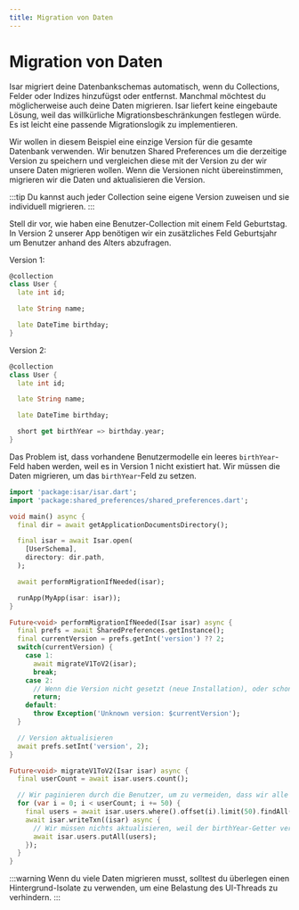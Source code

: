 ```yaml
---
title: Migration von Daten
---
```


# Migration von Daten

Isar migriert deine Datenbankschemas automatisch, wenn du Collections, Felder oder Indizes hinzufügst oder entfernst. Manchmal möchtest du möglicherweise auch deine Daten migrieren. Isar liefert keine eingebaute Lösung, weil das willkürliche Migrationsbeschränkungen festlegen würde. Es ist leicht eine passende Migrationslogik zu implementieren.

Wir wollen in diesem Beispiel eine einzige Version für die gesamte Datenbank verwenden. Wir benutzen Shared Preferences um die derzeitige Version zu speichern und vergleichen diese mit der Version zu der wir unsere Daten migrieren wollen. Wenn die Versionen nicht übereinstimmen, migrieren wir die Daten und aktualisieren die Version.

:::tip
Du kannst auch jeder Collection seine eigene Version zuweisen und sie individuell migrieren.
:::

Stell dir vor, wie haben eine Benutzer-Collection mit einem Feld Geburtstag. In Version 2 unserer App benötigen wir ein zusätzliches Feld Geburtsjahr um Benutzer anhand des Alters abzufragen.

Version 1:

```dart
@collection
class User {
  late int id;

  late String name;

  late DateTime birthday;
}
```

Version 2:

```dart
@collection
class User {
  late int id;

  late String name;

  late DateTime birthday;

  short get birthYear => birthday.year;
}
```

Das Problem ist, dass vorhandene Benutzermodelle ein leeres `birthYear`-Feld haben werden, weil es in Version 1 nicht existiert hat. Wir müssen die Daten migrieren, um das `birthYear`-Feld zu setzen.

```dart
import 'package:isar/isar.dart';
import 'package:shared_preferences/shared_preferences.dart';

void main() async {
  final dir = await getApplicationDocumentsDirectory();

  final isar = await Isar.open(
    [UserSchema],
    directory: dir.path,
  );

  await performMigrationIfNeeded(isar);

  runApp(MyApp(isar: isar));
}

Future<void> performMigrationIfNeeded(Isar isar) async {
  final prefs = await SharedPreferences.getInstance();
  final currentVersion = prefs.getInt('version') ?? 2;
  switch(currentVersion) {
    case 1:
      await migrateV1ToV2(isar);
      break;
    case 2:
      // Wenn die Version nicht gesetzt (neue Installation), oder schon 2 ist, müssen wir nicht migrieren
      return;
    default:
      throw Exception('Unknown version: $currentVersion');
  }

  // Version aktualisieren
  await prefs.setInt('version', 2);
}

Future<void> migrateV1ToV2(Isar isar) async {
  final userCount = await isar.users.count();

  // Wir paginieren durch die Benutzer, um zu vermeiden, dass wir alle Benutzer gleichzeitig in den Speicher laden
  for (var i = 0; i < userCount; i += 50) {
    final users = await isar.users.where().offset(i).limit(50).findAll();
    await isar.writeTxn((isar) async {
      // Wir müssen nichts aktualisieren, weil der birthYear-Getter verwendet wird
      await isar.users.putAll(users);
    });
  }
}
```

:::warning
Wenn du viele Daten migrieren musst, solltest du überlegen einen Hintergrund-Isolate zu verwenden, um eine Belastung des UI-Threads zu verhindern.
:::
